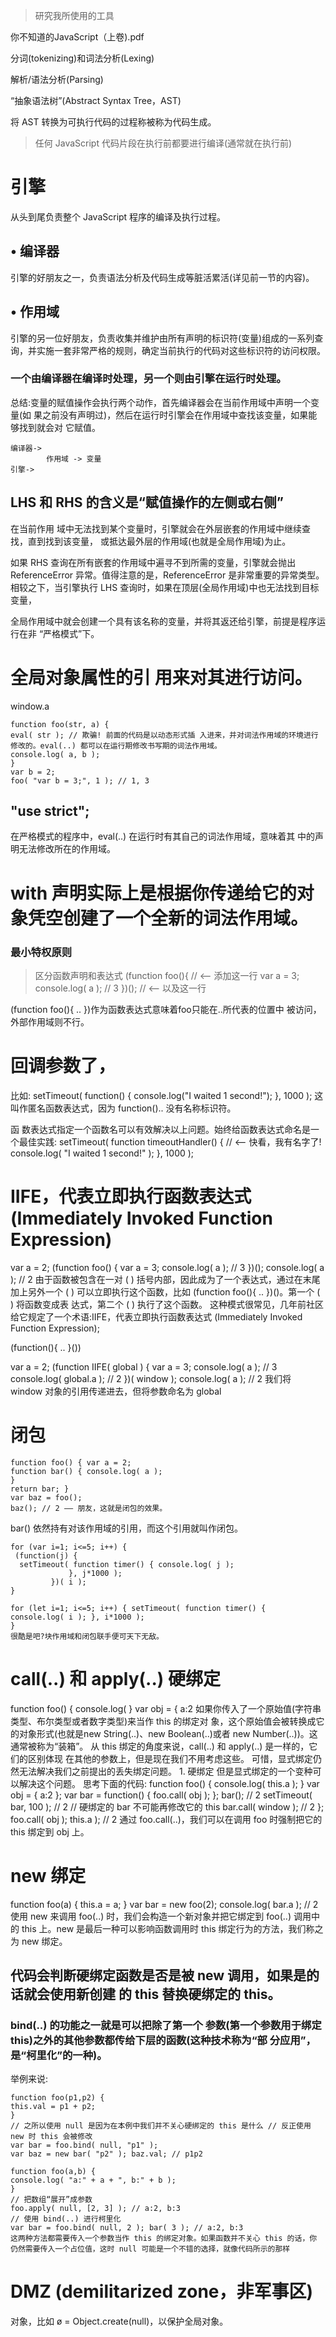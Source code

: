 >研究我所使用的工具

你不知道的JavaScript（上卷).pdf

分词(tokenizing)和词法分析(Lexing)

解析/语法分析(Parsing)

“抽象语法树”(Abstract Syntax Tree，AST)

将 AST 转换为可执行代码的过程称被称为代码生成。

>任何 JavaScript 代码片段在执行前都要进行编译(通常就在执行前)

 # 引擎
从头到尾负责整个 JavaScript 程序的编译及执行过程。

## • 编译器 
引擎的好朋友之一，负责语法分析及代码生成等脏活累活(详见前一节的内容)。

## • 作用域 
引擎的另一位好朋友，负责收集并维护由所有声明的标识符(变量)组成的一系列查 询，并实施一套非常严格的规则，确定当前执行的代码对这些标识符的访问权限。

### 一个由编译器在编译时处理，另一个则由引擎在运行时处理。

总结:变量的赋值操作会执行两个动作，首先编译器会在当前作用域中声明一个变量(如 果之前没有声明过)，然后在运行时引擎会在作用域中查找该变量，如果能够找到就会对 它赋值。
```
编译器-> 
        作用域 -> 变量
引擎->
```
## LHS 和 RHS 的含义是“赋值操作的左侧或右侧”
在当前作用 域中无法找到某个变量时，引擎就会在外层嵌套的作用域中继续查找，直到找到该变量， 或抵达最外层的作用域(也就是全局作用域)为止。

如果 RHS 查询在所有嵌套的作用域中遍寻不到所需的变量，引擎就会抛出 ReferenceError 异常。值得注意的是，ReferenceError 是非常重要的异常类型。
相较之下，当引擎执行 LHS 查询时，如果在顶层(全局作用域)中也无法找到目标变量，

全局作用域中就会创建一个具有该名称的变量，并将其返还给引擎，前提是程序运行在非 “严格模式”下。

# 全局对象属性的引 用来对其进行访问。
window.a

```
function foo(str, a) { 
eval( str ); // 欺骗! 前面的代码是以动态形式插 入进来，并对词法作用域的环境进行修改的。eval(..) 都可以在运行期修改书写期的词法作用域。
console.log( a, b );
}
var b = 2;
foo( "var b = 3;", 1 ); // 1, 3
```
## "use strict";
在严格模式的程序中，eval(..) 在运行时有其自己的词法作用域，意味着其 中的声明无法修改所在的作用域。

# with 声明实际上是根据你传递给它的对象凭空创建了一个全新的词法作用域。

### 最小特权原则
>区分函数声明和表达式
(function foo(){ // <-- 添加这一行 var a = 3; console.log( a ); // 3 })(); // <-- 以及这一行

(function foo(){ .. })作为函数表达式意味着foo只能在..所代表的位置中 被访问，外部作用域则不行。

# 回调参数了，
比如:
setTimeout( function() { console.log("I waited 1 second!");
}, 1000 );
这叫作匿名函数表达式，因为 function().. 没有名称标识符。

函 数表达式指定一个函数名可以有效解决以上问题。始终给函数表达式命名是一个最佳实践:
setTimeout( function timeoutHandler() { // <-- 快看，我有名字了! console.log( "I waited 1 second!" );
}, 1000 );

# IIFE，代表立即执行函数表达式 (Immediately Invoked Function Expression)
var a = 2;
(function foo() { var a = 3;
console.log( a ); // 3 })();
console.log( a ); // 2
由于函数被包含在一对 ( ) 括号内部，因此成为了一个表达式，通过在末尾加上另外一个 ( ) 可以立即执行这个函数，比如 (function foo(){ .. })()。第一个 ( ) 将函数变成表 达式，第二个 ( ) 执行了这个函数。
这种模式很常见，几年前社区给它规定了一个术语:IIFE，代表立即执行函数表达式 (Immediately Invoked Function Expression);

(function(){ .. }())

var a = 2;
(function IIFE( global ) {
var a = 3;
console.log( a ); // 3 console.log( global.a ); // 2
})( window ); console.log( a ); // 2
我们将 window 对象的引用传递进去，但将参数命名为 global


# 闭包
```
function foo() { var a = 2;
function bar() { console.log( a );
}
return bar; }
var baz = foo();
baz(); // 2 —— 朋友，这就是闭包的效果。
```
bar() 依然持有对该作用域的引用，而这个引用就叫作闭包。

```
for (var i=1; i<=5; i++) {
 (function(j) {
  setTimeout( function timer() { console.log( j );
             }, j*1000 );
         })( i );
}

for (let i=1; i<=5; i++) { setTimeout( function timer() {
console.log( i ); }, i*1000 );
}
很酷是吧?块作用域和闭包联手便可天下无敌。
```
# call(..) 和 apply(..) 硬绑定
function foo() { console.log(
}
var obj = { a:2
如果你传入了一个原始值(字符串类型、布尔类型或者数字类型)来当作 this 的绑定对 象，这个原始值会被转换成它的对象形式(也就是new String(..)、new Boolean(..)或者 new Number(..))。这通常被称为“装箱”。
从 this 绑定的角度来说，call(..) 和 apply(..) 是一样的，它们的区别体现 在其他的参数上，但是现在我们不用考虑这些。
可惜，显式绑定仍然无法解决我们之前提出的丢失绑定问题。 1. 硬绑定
但是显式绑定的一个变种可以解决这个问题。 思考下面的代码:
function foo() { console.log( this.a );
}
var obj = { a:2
};
var bar = function() { foo.call( obj );
};
     bar(); // 2
     setTimeout( bar, 100 ); // 2
// 硬绑定的 bar 不可能再修改它的 this bar.call( window ); // 2
};
foo.call( obj );
this.a );
  // 2
通过 foo.call(..)，我们可以在调用 foo 时强制把它的 this 绑定到 obj 上。

# new 绑定
function foo(a) { this.a = a;
}
var bar = new foo(2); console.log( bar.a ); // 2
使用 new 来调用 foo(..) 时，我们会构造一个新对象并把它绑定到 foo(..) 调用中的 this 上。new 是最后一种可以影响函数调用时 this 绑定行为的方法，我们称之为 new 绑定。

## 代码会判断硬绑定函数是否是被 new 调用，如果是的话就会使用新创建 的 this 替换硬绑定的 this。

### bind(..) 的功能之一就是可以把除了第一个 参数(第一个参数用于绑定 this)之外的其他参数都传给下层的函数(这种技术称为“部 分应用”，是“柯里化”的一种)。
举例来说:
```
function foo(p1,p2) { 
this.val = p1 + p2;
}
// 之所以使用 null 是因为在本例中我们并不关心硬绑定的 this 是什么 // 反正使用 new 时 this 会被修改
var bar = foo.bind( null, "p1" );
var baz = new bar( "p2" ); baz.val; // p1p2

function foo(a,b) {
console.log( "a:" + a + ", b:" + b );
}
// 把数组“展开”成参数
foo.apply( null, [2, 3] ); // a:2, b:3
// 使用 bind(..) 进行柯里化
var bar = foo.bind( null, 2 ); bar( 3 ); // a:2, b:3
这两种方法都需要传入一个参数当作 this 的绑定对象。如果函数并不关心 this 的话，你 仍然需要传入一个占位值，这时 null 可能是一个不错的选择，就像代码所示的那样
```

# DMZ (demilitarized zone，非军事区)
对象，比如 ø = Object.create(null)，以保护全局对象。
